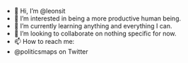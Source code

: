 - 👋 Hi, I’m @leonsit
- 👀 I’m interested in being a more productive human being.
- 🌱 I’m currently learning anything and everything I can.
- 💞️ I’m looking to collaborate on nothing specific for now.
- 📫 How to reach me:
- @politicsmaps on Twitter

<!---
leonsit/leonsit is a ✨ special ✨ repository because its `README.md` (this file) appears on your GitHub profile.
You can click the Preview link to take a look at your changes.
--->
